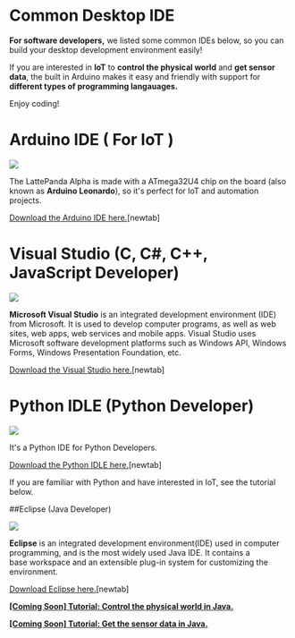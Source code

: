 # Common Desktop IDE

**For software developers,** we listed some common IDEs below, so you can build your desktop development environment easily! 

If you are interested in **IoT** to **control the physical world** and **get sensor data**, the built in Arduino makes it easy and friendly with support for **different types of programming langauages.**

Enjoy coding!


# Arduino IDE ( For IoT ) 

![](https://github.com/chrislattepanda/Docs/blob/master/assets/images/Arduino_Logo.jpg)

The LattePanda Alpha is made with a ATmega32U4 chip on the board (also known as **Arduino Leonardo**), so it's perfect for IoT and automation projects. 

[Download the Arduino IDE here.](https://www.arduino.cc/en/Main/Donate)[newtab]

# Visual Studio (C, C#, C++, JavaScript Developer)

![](https://github.com/chrislattepanda/Docs/blob/master/assets/images/Visual_Studio_Logo.jpg)

**Microsoft Visual Studio** is an integrated development environment (IDE) from Microsoft. It is used to develop computer programs, as well as web sites, web apps, web services and mobile apps. Visual Studio uses Microsoft software development platforms such as Windows API, Windows Forms, Windows Presentation Foundation, etc.

[Download the Visual Studio here.](https://www.visualstudio.com/)[newtab]

# Python IDLE (Python Developer) 

![](https://github.com/chrislattepanda/Docs/blob/master/assets/images/Python_Logo.png)

It's a Python IDE for Python Developers. 

[Download the Python IDLE here.](https://www.python.org/downloads/)[newtab]

If you are familiar with Python and have interested in IoT, see the tutorial below.

##Eclipse (Java Developer)

![](https://github.com/chrislattepanda/Docs/blob/master/assets/images/Eclipse_Logo.jpg)

**Eclipse** is an integrated development environment(IDE) used in computer programming, and is the most widely used Java IDE. It contains a base workspace and an extensible plug-in system for customizing the environment.  

[Download Eclipse here.](https://www.eclipse.org/downloads/)[newtab]

<u>**[Coming Soon] Tutorial: Control the physical world in Java.**</u>

<u>**[Coming Soon] Tutorial: Get the sensor data in Java.**</u>

